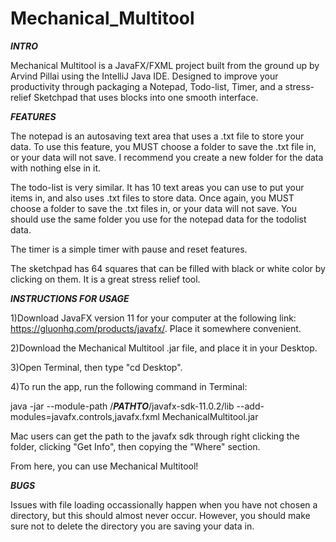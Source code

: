 # Mechanical_Multitool

***INTRO***

Mechanical Multitool is a JavaFX/FXML project built from the ground up by Arvind Pillai using the IntelliJ Java IDE. 
Designed to improve your productivity through packaging a Notepad, Todo-list, Timer, and a stress-relief Sketchpad that uses blocks into one smooth interface.

***FEATURES***

The notepad is an autosaving text area that uses a .txt file to store your data. 
To use this feature, you MUST choose a folder to save the .txt file in, or your data will not save. 
I recommend you create a new folder for the data with nothing else in it.

The todo-list is very similar. It has 10 text areas you can use to put your items in, and also uses .txt files to store data.
Once again, you MUST choose a folder to save the .txt files in, or your data will not save.
You should use the same folder you use for the notepad data for the todolist data. 

The timer is a simple timer with pause and reset features. 

The sketchpad has 64 squares that can be filled with black or white color by clicking on them. It is a great stress relief tool.

***INSTRUCTIONS FOR USAGE***

1)Download JavaFX version 11 for your computer at the following link: https://gluonhq.com/products/javafx/. Place it somewhere convenient. 

2)Download the Mechanical Multitool .jar file, and place it in your Desktop.

3)Open Terminal, then type "cd Desktop". 

4)To run the app, run the following command in Terminal: 

java -jar --module-path /***PATHTO***/javafx-sdk-11.0.2/lib --add-modules=javafx.controls,javafx.fxml MechanicalMultitool.jar

Mac users can get the path to the javafx sdk through right clicking the folder, clicking "Get Info", then copying the "Where" section. 

From here, you can use Mechanical Multitool!

***BUGS***

Issues with file loading occassionally happen when you have not chosen a directory, but this should almost never occur. 
However, you should make sure not to delete the directory you are saving your data in.
